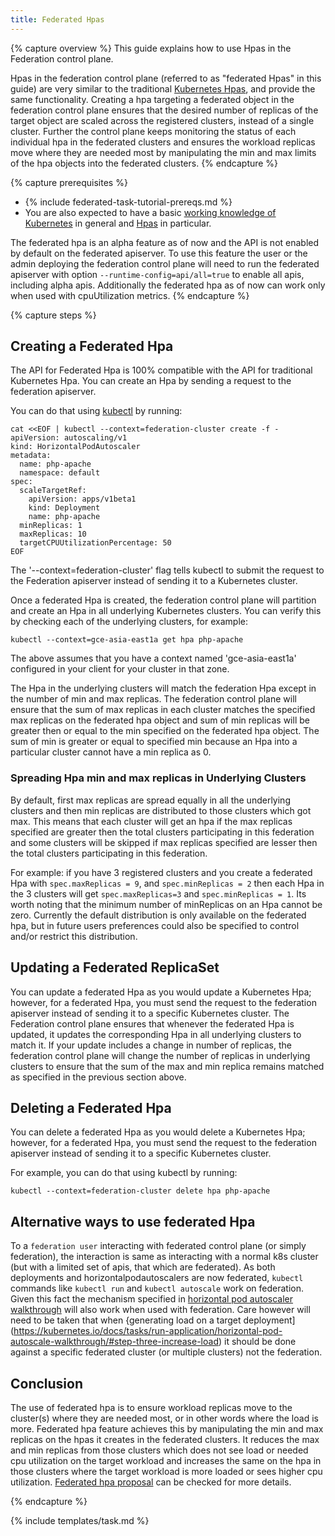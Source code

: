 ```yaml
---
title: Federated Hpas
---
```


{% capture overview %}
This guide explains how to use Hpas in the Federation control plane.

Hpas in the federation control plane (referred to as "federated Hpas" in
this guide) are very similar to the traditional [Kubernetes
Hpas](/docs/tasks/run-application/horizontal-pod-autoscale/), and provide the same functionality.
Creating a hpa targeting a federated object in the federation control plane ensures that the
desired number of replicas of the target object are scaled across the registered clusters,
instead of a single cluster. Further the control plane keeps monitoring the status of each
individual hpa in the federated clusters and ensures the workload replicas move where they are
needed most by manipulating the min and max limits of the hpa objects into the federated clusters.
{% endcapture %}

{% capture prerequisites %}

* {% include federated-task-tutorial-prereqs.md %}
* You are also expected to have a basic
[working knowledge of Kubernetes](/docs/getting-started-guides/) in
general and [Hpas](/docs/tasks/run-application/horizontal-pod-autoscale/) in particular.

The federated hpa is an alpha feature as of now and the API is not enabled by default on the
federated apiserver. To use this feature the user or the admin deploying the federation control
plane will need to run the federated apiserver with option `--runtime-config=api/all=true` to
enable all apis, including alpha apis. Additionally the federated hpa as of now can work only
when used with cpuUtilization metrics.
{% endcapture %}

{% capture steps %}

## Creating a Federated Hpa

The API for Federated Hpa is 100% compatible with the
API for traditional Kubernetes Hpa. You can create an Hpa by sending
a request to the federation apiserver.

You can do that using [kubectl](/docs/user-guide/kubectl/) by running:

``` shell
cat <<EOF | kubectl --context=federation-cluster create -f -
apiVersion: autoscaling/v1
kind: HorizontalPodAutoscaler
metadata:
  name: php-apache
  namespace: default
spec:
  scaleTargetRef:
    apiVersion: apps/v1beta1
    kind: Deployment
    name: php-apache
  minReplicas: 1
  maxReplicas: 10
  targetCPUUtilizationPercentage: 50
EOF
```

The '--context=federation-cluster' flag tells kubectl to submit the
request to the Federation apiserver instead of sending it to a Kubernetes
cluster.

Once a federated Hpa is created, the federation control plane will partition and
create an Hpa in all underlying Kubernetes clusters.
You can verify this by checking each of the underlying clusters, for example:

``` shell
kubectl --context=gce-asia-east1a get hpa php-apache
```

The above assumes that you have a context named 'gce-asia-east1a'
configured in your client for your cluster in that zone.

The Hpa in the underlying clusters will match the federation Hpa
except in the number of min and max replicas. The federation control plane
will ensure that the sum of max replicas in each cluster matches the specified
max replicas on the federated hpa object and sum of min replicas will be greater
then or equal to the min specified on the federated hpa object. The sum of min
is greater or equal to specified min because an Hpa into a particular cluster
cannot have a min replica as 0.


### Spreading Hpa min and max replicas in Underlying Clusters

By default, first max replicas are spread equally in all the underlying clusters
and then min replicas are distributed to those clusters which got max. This means
that each cluster will get an hpa if the max replicas specified are greater then
the total clusters participating in this federation and some clusters will be
skipped if max replicas specified are lesser then the total clusters participating
in this federation.

For example:
if you have 3 registered clusters and you create a federated Hpa with
`spec.maxReplicas = 9`, and `spec.minReplicas = 2` then each Hpa in the 3 clusters
will get `spec.maxReplicas=3` and `spec.minReplicas = 1`.
Its worth noting that the minimum number of minReplicas on an Hpa cannot be zero.
Currently the default distribution is only available on the federated hpa, but in
future users preferences could also be specified to control and/or restrict this
distribution.


## Updating a Federated ReplicaSet

You can update a federated Hpa as you would update a Kubernetes
Hpa; however, for a federated Hpa, you must send the request to
the federation apiserver instead of sending it to a specific Kubernetes cluster.
The Federation control plane ensures that whenever the federated Hpa is
updated, it updates the corresponding Hpa in all underlying clusters to
match it.
If your update includes a change in number of replicas, the federation
control plane will change the number of replicas in underlying clusters to
ensure that the sum of the max and min replica remains matched as specified
in the previous section above.

## Deleting a Federated Hpa

You can delete a federated Hpa as you would delete a Kubernetes
Hpa; however, for a federated Hpa, you must send the request to
the federation apiserver instead of sending it to a specific Kubernetes cluster.

For example, you can do that using kubectl by running:

```shell
kubectl --context=federation-cluster delete hpa php-apache
```

## Alternative ways to use federated Hpa

To a `federation user` interacting with federated control plane (or simply federation),
the interaction is same as interacting with a normal k8s cluster (but with a limited set of
apis, that which are federated). As both deployments and horizontalpodautoscalers are
now federated, `kubectl` commands like `kubectl run` and `kubectl autoscale` work on
federation. Given this fact the mechanism specified in
[horizontal pod autoscaler walkthrough](/docs/tasks/run-application/horizontal-pod-autoscale-walkthrough)
will also work when used with federation.
Care however will need to be taken that when
{generating load on a target deployment](https://kubernetes.io/docs/tasks/run-application/horizontal-pod-autoscale-walkthrough/#step-three-increase-load)
it should be done against a specific federated cluster (or multiple clusters) not the federation.

## Conclusion

The use of federated hpa is to ensure workload replicas move to the cluster(s) where
they are needed most, or in other words where the load is more. Federated hpa feature
achieves this by manipulating the min and max replicas on the hpas it creates in the
federated clusters. It reduces the max and min replicas from those clusters which does
not see load or needed cpu utilization on the target workload and increases the same
on the hpa in those clusters where the target workload is more loaded or sees higher
cpu utilization. [Federated hpa proposal](https://github.com/kubernetes/community/pull/593)
can be checked for more details.

{% endcapture %}

{% include templates/task.md %}
